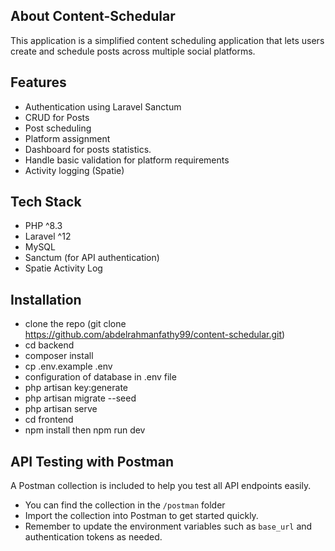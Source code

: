 ## About Content-Schedular

This application is a simplified content scheduling application that lets users create and schedule posts 
across multiple social platforms.

## Features

- Authentication using Laravel Sanctum
- CRUD for Posts
- Post scheduling
- Platform assignment
- Dashboard for posts statistics.
- Handle basic validation for platform requirements
- Activity logging (Spatie)

## Tech Stack

- PHP ^8.3
- Laravel ^12
- MySQL
- Sanctum (for API authentication)
- Spatie Activity Log

## Installation

- clone the repo (git clone https://github.com/abdelrahmanfathy99/content-schedular.git)
- cd backend
- composer install
- cp .env.example .env
- configuration of database in .env file
- php artisan key:generate
- php artisan migrate --seed
- php artisan serve
- cd frontend
- npm install then npm run dev

## API Testing with Postman

A Postman collection is included to help you test all API endpoints easily.

- You can find the collection in the `/postman` folder
- Import the collection into Postman to get started quickly.
- Remember to update the environment variables such as `base_url` and authentication tokens as needed.

